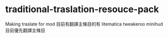 # traditional-traslation-resouce-pack
Making traslate for mod
目前有翻譯主條目的有
litematica
tweakeroo
minihud
目前優先翻譯主條目
